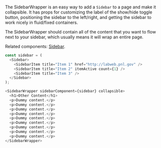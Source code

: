 The SidebarWrapper is an easy way to add a `Sidebar` to a page and make it collapsible. It has props for customizing the label of the show/hide toggle button, positioning the sidebar to the left/right, and getting the sidebar to work nicely in fluid/fixed containers.

The SidebarWrapper should contain all of the content that you want to flow next to your sidebar, which usually means it will wrap an entire page.

Related components: [Sidebar](https://forge.pnl.gov/standards/#/pnnl-react-core/Sidebar).

``` js
const sidebar = (
  <Sidebar>
    <SidebarItem title="Item 1" href="http://labweb.pnl.gov" />
    <SidebarItem title="Item 2" itemActive count={1} />
    <SidebarItem title="Item 3" />
  </Sidebar>
);

<SidebarWrapper sidebarComponent={sidebar} collapsible>
  <h1>Other Content</h1>
  <p>Dummy content.</p>
  <p>Dummy content.</p>
  <p>Dummy content.</p>
  <p>Dummy content.</p>
  <p>Dummy content.</p>
  <p>Dummy content.</p>
  <p>Dummy content.</p>
  <p>Dummy content.</p>
  <p>Dummy content.</p>
</SidebarWrapper>
```